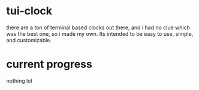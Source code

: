 # tui-clock

there are a *ton* of terminal based clocks out there, and i had no clue which was the best one,
so i made my own. Its intended to be easy to use, simple, and customizable.

# current progress

nothing lol
